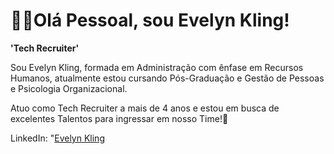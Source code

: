 # 🙋‍♀️Olá Pessoal, sou Evelyn Kling!

**'Tech Recruiter'**

Sou Evelyn Kling,  formada em Administração com ênfase em Recursos Humanos, atualmente estou cursando Pós-Graduação e Gestão de Pessoas e Psicologia Organizacional.

Atuo como Tech Recruiter a mais de 4 anos e estou em busca de excelentes Talentos para ingressar em nosso Time!🤝

LinkedIn: "[Evelyn Kling](https://www.linkedin.com/in/evelyn-kling-463a51113/)
<!--
**EvelynKling/EvelynKling** is a ✨ _special_ ✨ repository because its `README.md` (this file) appears on your GitHub profile.


